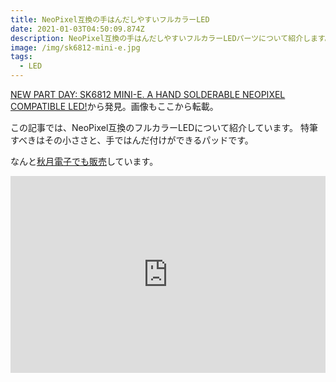 ```yaml
---
title: NeoPixel互換の手はんだしやすいフルカラーLED
date: 2021-01-03T04:50:09.874Z
description: NeoPixel互換の手はんだしやすいフルカラーLEDパーツについて紹介します。
image: /img/sk6812-mini-e.jpg
tags:
  - LED
---
```

[NEW PART DAY: SK6812 MINI-E. A HAND SOLDERABLE NEOPIXEL COMPATIBLE LED!](https://hackaday.com/2020/01/28/new-part-day-sk6812-mini-e-a-hand-solderable-neopixel-compatible-led/)から発見。画像もここから転載。

この記事では、NeoPixel互換のフルカラーLEDについて紹介しています。
特筆すべきはその小ささと、手ではんだ付けができるパッドです。

なんと[秋月電子でも販売](https://akizukidenshi.com/catalog/g/gI-15478/)しています。

<iframe width="100%" height="315" src="https://www.youtube.com/embed/oLYkzn0jwg8" frameborder="0" allow="accelerometer; autoplay; clipboard-write; encrypted-media; gyroscope; picture-in-picture" allowfullscreen></iframe>
